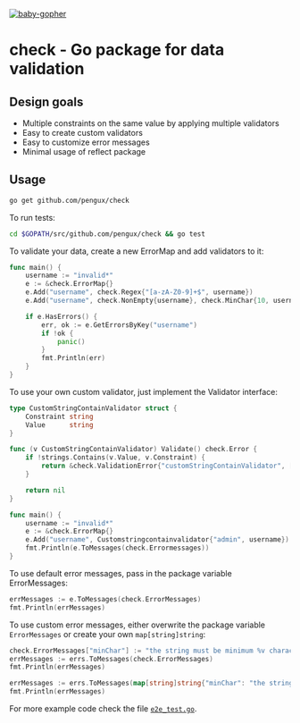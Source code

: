 [![baby-gopher](https://raw2.github.com/drnic/babygopher-site/gh-pages/images/babygopher-badge.png)](http://www.babygopher.org)

# check - Go package for data validation

## Design goals
- Multiple constraints on the same value by applying multiple validators
- Easy to create custom validators
- Easy to customize error messages
- Minimal usage of reflect package

## Usage
```bash
go get github.com/pengux/check
```


To run tests:
```bash
cd $GOPATH/src/github.com/pengux/check && go test
```


To validate your data, create a new ErrorMap and add validators to it:

```go
func main() {
	username := "invalid*"
	e := &check.ErrorMap{}
	e.Add("username", check.Regex{"[a-zA-Z0-9]+$", username})
	e.Add("username", check.NonEmpty{username}, check.MinChar{10, username}) // Add multiple validators at the same time

	if e.HasErrors() {
		err, ok := e.GetErrorsByKey("username")
		if !ok {
			panic()
		}
		fmt.Println(err)
	}
}
```


To use your own custom validator, just implement the Validator interface:

```go
type CustomStringContainValidator struct {
	Constraint string
	Value      string
}

func (v CustomStringContainValidator) Validate() check.Error {
	if !strings.Contains(v.Value, v.Constraint) {
		return &check.ValidationError{"customStringContainValidator", []interface{}{v.Value, v.Constraint}}
	}

	return nil
}

func main() {
	username := "invalid*"
	e := &check.ErrorMap{}
	e.Add("username", Customstringcontainvalidator{"admin", username})
	fmt.Println(e.ToMessages(check.Errormessages))
}
```


To use default error messages, pass in the package variable ErrorMessages:

```go
errMessages := e.ToMessages(check.ErrorMessages)
fmt.Println(errMessages)
```


To use custom error messages, either overwrite the package variable `ErrorMessages` or create your own `map[string]string`:

```go
check.ErrorMessages["minChar"] := "the string must be minimum %v characters long"
errMessages := errs.ToMessages(check.ErrorMessages)
fmt.Println(errMessages)

errMessages := errs.ToMessages(map[string]string{"minChar": "the string must be minimum %v characters long"})
fmt.Println(errMessages)
```


For more example code check the file [`e2e_test.go`](https://github.com/pengux/check/blob/master/e2e_test.go).

